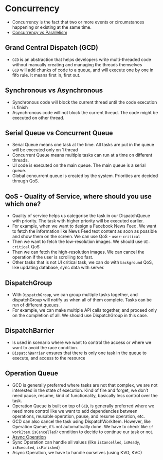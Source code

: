 # Concurrency

- Concurrency is the fact that two or more events or circumstances happening or existing at the same time.
- [Concurrency vs Parallelism](https://www.youtube.com/watch?v=X9H2M7xMi9E&ab_channel=iCode)

## Grand Central Dispatch (GCD)

- `GCD` is an abstraction that helps developers write multi-threaded code without manually creating and managing the threads themselves
- `GCD` will add chunks of code to a queue, and will execute one by one in fifo rule. It means first in, first out.

## Synchronous vs Asynchronous

- Synchronous code will block the current thread until the code execution is finish
- Asynchronous code will not block the current thread. The code might be executed on other thread.

## Serial Queue vs Concurrent Queue

- Serial Queue means one task at the time. All tasks are put in the queue will be executed only on 1 thread
- Concurrent Queue means multiple tasks can run at a time on different threads.
- UI code is executed on the main queue. The main queue is a serial queue.
- Global concurrent queue is created by the system. Priorities are decided through QoS.

## QoS - Quality of Service, where should you use which one?

- Quality of service helps us categorise the task in our DispatchQueue with priority. The task with higher priority will be executed earlier.
- For example, when we want to design a Facebook News Feed. We want to fetch the information like News Feed text content as soon as possible and show them on the screen. We can use QoS - `user-critical`
- Then we want to fetch the low-resolution images. We should use `UI-critical` QoS
- Then we can fetch the high-resolution images. We can cancel the operation if the user is scrolling too fast.
- Other tasks that is not UI critical task, we can do with `background` QoS, like updating database, sync data with server.

## DispatchGroup

- With `DispatchGroup`, we can group multiple tasks together, and dispatchGroup will notify us when all of them complete. Tasks can be run of different queues.
- For example, we can make multiple API calls together, and proceed only on the completion of all. We should use DispatchGroup in this case.

## DispatchBarrier

- Is used in scenario where we want to control the access or where we want to avoid the race condition.
- `DispatchBarrier` ensures that there is only one task in the queue to execute, and access to the resource

## Operation Queue

- GCD is generally preferred where tasks are not that complex, we are not interested in the state of execution. Kind of fire and forget, we don’t need pause, resume, kind of functionality, basically less control over the task.
- Operation Queue is built on top of `GCD`, is generally preferred where we need more control like we want to add dependencies between operations, reusable operation, pause, and resume operation, etc.
- GCD can also cancel the task using DispatchWorkItem. However, like Operation Queue, it’s not automatically done. We have to check like `if workItem.isCancelled?` condition to decide to continue our task or not.
- [Async Operation](https://nsprogrammer.github.io/jekyll/update/2021/07/02/nsoperation.html)
- Sync Operation can handle all values (like `isCancelled`, `isReady`, `isExecuted`, `isFinished`)
- Async Operation, we have to handle ourselves (using KVO, KVC)

